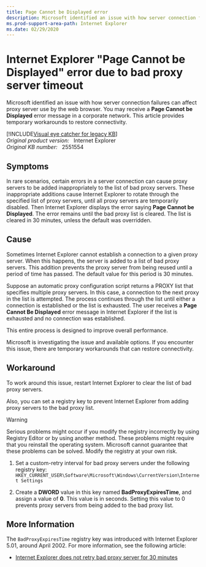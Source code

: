 ```yaml
---
title: Page Cannot be Displayed error
description: Microsoft identified an issue with how server connection failures can affect proxy server use by the web browser. You may receive a 'Page Cannot be Displayed' error message in a corporate network. This article provides temporary workarounds to restore connectivity.
ms.prod-support-area-path: Internet Explorer
ms.date: 02/29/2020
---
```

# Internet Explorer "Page Cannot be Displayed" error due to bad proxy server timeout

Microsoft identified an issue with how server connection failures can affect proxy server use by the web browser. You may receive a **Page Cannot be Displayed** error message in a corporate network. This article provides temporary workarounds to restore connectivity.

[!INCLUDE[Visual eye catcher for legacy KB](../includes/kb-letters-blue.md)]  
_Original product version:_ &nbsp; Internet Explorer  
_Original KB number:_ &nbsp; 2551554

## Symptoms

In rare scenarios, certain errors in a server connection can cause proxy servers to be added inappropriately to the list of bad proxy servers. These inappropriate additions cause Internet Explorer to rotate through the specified list of proxy servers, until all proxy servers are temporarily disabled. Then Internet Explorer displays the error saying **Page Cannot be Displayed**. The error remains until the bad proxy list is cleared. The list is cleared in 30 minutes, unless the default was overridden.

## Cause

Sometimes Internet Explorer cannot establish a connection to a given proxy server. When this happens, the server is added to a list of bad proxy servers. This addition prevents the proxy server from being reused until a period of time has passed. The default value for this period is 30 minutes.

Suppose an automatic proxy configuration script returns a PROXY list that specifies multiple proxy servers. In this case, a connection to the next proxy in the list is attempted. The process continues through the list until either a connection is established or the list is exhausted. The user receives a **Page Cannot Be Displayed** error message in Internet Explorer if the list is exhausted and no connection was established.

This entire process is designed to improve overall performance.

Microsoft is investigating the issue and available options. If you encounter this issue, there are temporary workarounds that can restore connectivity.

## Workaround

To work around this issue, restart Internet Explorer to clear the list of bad proxy servers.

Also, you can set a registry key to prevent Internet Explorer from adding proxy servers to the bad proxy list.

> [!WARNING]
> Serious problems might occur if you modify the registry incorrectly by using Registry Editor or by using another method. These problems might require that you reinstall the operating system. Microsoft cannot guarantee that these problems can be solved. Modify the registry at your own risk.

1. Set a custom-retry interval for bad proxy servers under the following registry key:  
   `HKEY_CURRENT_USER\Software\Microsoft\Windows\CurrentVersion\Internet Settings`

2. Create a **DWORD** value in this key named **BadProxyExpiresTime**, and assign a value of **0**. This value is in seconds. Setting this value to 0 prevents proxy servers from being added to the bad proxy list.

## More Information

The `BadProxyExpiresTime` registry key was introduced with Internet Explorer 5.01, around April 2002. For more information, see the following article:

- [Internet Explorer does not retry bad proxy server for 30 minutes](https://support.microsoft.com/help/320507)
